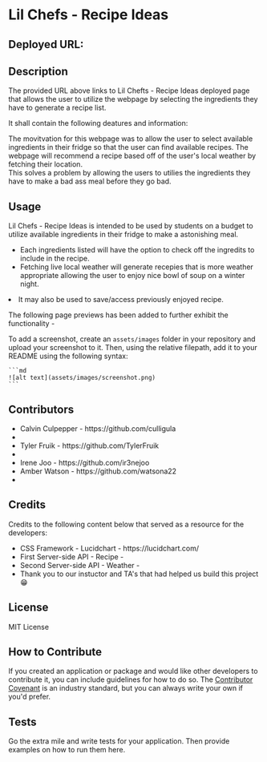 # Lil Chefs - Recipe Ideas

## Deployed URL:

## Description

The provided URL above links to Lil Chefts - Recipe Ideas deployed page that allows the user to utilize the webpage by selecting the ingredients they have to generate a recipe list.

It shall contain the following deatures and information:

The movitvation for this webpage was to allow the user to select available ingredients in their fridge so that the user can find available recipes. The webpage will recommend a recipe based off of the user's local weather by fetching their location.  
This solves a problem by allowing the users to utilies the ingredients they have to make a bad ass meal before they go bad.

## Usage

Lil Chefs - Recipe Ideas is intended to be used by students on a budget to utilize available ingredients in their fridge to make a astonishing meal.

<ul>
<li>Each ingredients listed will have the option to check off the ingredits to include in the recipe.</li>
<li>Fetching live local weather will generate recepies that is more weather appropriate allowing the user to enjoy nice bowl of soup on a winter night.</ul> 
<li>It may also be used to save/access previously enjoyed recipe.</li>
</ul>

The following page previews has been added to further exhibit the functionality -

To add a screenshot, create an `assets/images` folder in your repository and upload your screenshot to it. Then, using the relative filepath, add it to your README using the following syntax:

    ```md
    ![alt text](assets/images/screenshot.png)
    ```

## Contributors

<ul>
<li>Calvin Culpepper - https://github.com/culligula<li>
<li>Tyler Fruik - https://github.com/TylerFruik<li>
<li>Irene Joo - https://github.com/ir3nejoo</li>
<li>Amber Watson - https://github.com/watsona22<li>
</ul>

## Credits

Credits to the following content below that served as a resource for the developers:

<ul>
<li>CSS Framework - Lucidchart - https://lucidchart.com/</li>
<li>First Server-side API - Recipe - </li>
<li>Second Server-side API - Weather - </li>
<li>Thank you to our instuctor and TA's that had helped us build this project 😁 </li>
</ul>

## License

MIT License

## How to Contribute

If you created an application or package and would like other developers to contribute it, you can include guidelines for how to do so. The [Contributor Covenant](https://www.contributor-covenant.org/) is an industry standard, but you can always write your own if you'd prefer.

## Tests

Go the extra mile and write tests for your application. Then provide examples on how to run them here.
